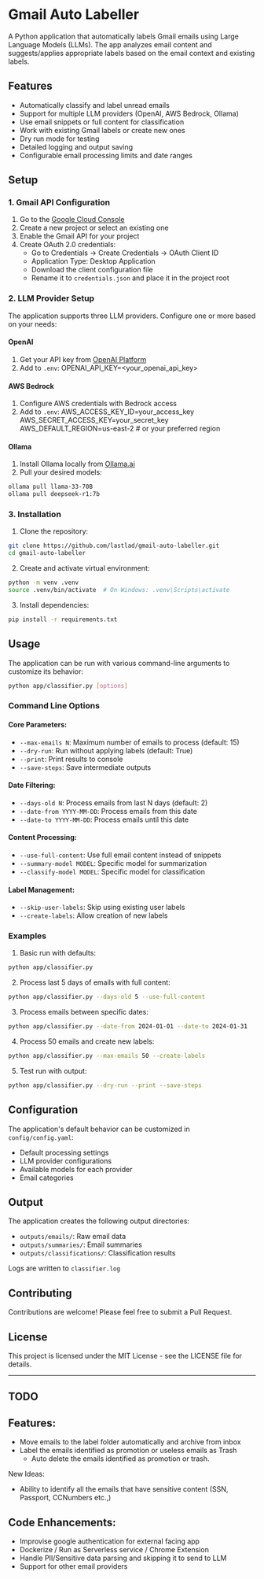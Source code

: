 # Gmail Auto Labeller

A Python application that automatically labels Gmail emails using Large Language Models (LLMs). The app analyzes email content and suggests/applies appropriate labels based on the email context and existing labels.

## Features

- Automatically classify and label unread emails
- Support for multiple LLM providers (OpenAI, AWS Bedrock, Ollama)
- Use email snippets or full content for classification
- Work with existing Gmail labels or create new ones
- Dry run mode for testing
- Detailed logging and output saving
- Configurable email processing limits and date ranges

## Setup

### 1. Gmail API Configuration

1. Go to the [Google Cloud Console](https://console.cloud.google.com/)
2. Create a new project or select an existing one
3. Enable the Gmail API for your project
4. Create OAuth 2.0 credentials:
   - Go to Credentials → Create Credentials → OAuth Client ID
   - Application Type: Desktop Application
   - Download the client configuration file
   - Rename it to `credentials.json` and place it in the project root

### 2. LLM Provider Setup

The application supports three LLM providers. Configure one or more based on your needs:

#### OpenAI
1. Get your API key from [OpenAI Platform](https://platform.openai.com/)
2. Add to `.env`:
OPENAI_API_KEY=<your_openai_api_key>

#### AWS Bedrock
1. Configure AWS credentials with Bedrock access
2. Add to `.env`:
AWS_ACCESS_KEY_ID=your_access_key
AWS_SECRET_ACCESS_KEY=your_secret_key
AWS_DEFAULT_REGION=us-east-2  # or your preferred region

#### Ollama
1. Install Ollama locally from [Ollama.ai](https://ollama.ai)
2. Pull your desired models:
```bash
ollama pull llama-33-70B
ollama pull deepseek-r1:7b
```

### 3. Installation

1. Clone the repository:
```bash
git clone https://github.com/lastlad/gmail-auto-labeller.git
cd gmail-auto-labeller
```

2. Create and activate virtual environment:
```bash
python -m venv .venv
source .venv/bin/activate  # On Windows: .venv\Scripts\activate
```

3. Install dependencies:
```bash
pip install -r requirements.txt
```

## Usage

The application can be run with various command-line arguments to customize its behavior:

```bash
python app/classifier.py [options]
```

### Command Line Options

#### Core Parameters:
- `--max-emails N`: Maximum number of emails to process (default: 15)
- `--dry-run`: Run without applying labels (default: True)
- `--print`: Print results to console
- `--save-steps`: Save intermediate outputs

#### Date Filtering:
- `--days-old N`: Process emails from last N days (default: 2)
- `--date-from YYYY-MM-DD`: Process emails from this date
- `--date-to YYYY-MM-DD`: Process emails until this date

#### Content Processing:
- `--use-full-content`: Use full email content instead of snippets
- `--summary-model MODEL`: Specific model for summarization
- `--classify-model MODEL`: Specific model for classification

#### Label Management:
- `--skip-user-labels`: Skip using existing user labels
- `--create-labels`: Allow creation of new labels

### Examples

1. Basic run with defaults:
```bash
python app/classifier.py
```

2. Process last 5 days of emails with full content:
```bash
python app/classifier.py --days-old 5 --use-full-content
```

3. Process emails between specific dates:
```bash
python app/classifier.py --date-from 2024-01-01 --date-to 2024-01-31
```

4. Process 50 emails and create new labels:
```bash
python app/classifier.py --max-emails 50 --create-labels
```

5. Test run with output:
```bash
python app/classifier.py --dry-run --print --save-steps
```

## Configuration

The application's default behavior can be customized in `config/config.yaml`:

- Default processing settings
- LLM provider configurations
- Available models for each provider
- Email categories

## Output

The application creates the following output directories:
- `outputs/emails/`: Raw email data
- `outputs/summaries/`: Email summaries
- `outputs/classifications/`: Classification results

Logs are written to `classifier.log`

## Contributing

Contributions are welcome! Please feel free to submit a Pull Request.

## License

This project is licensed under the MIT License - see the LICENSE file for details.

--------------------------------

## TODO

Features:
---------
- Move emails to the label folder automatically and archive from inbox
- Label the emails identified as promotion or useless emails as Trash
    - Auto delete the emails identified as promotion or trash.

New Ideas:
- Ability to identify all the emails that have sensitive content (SSN, Passport, CCNumbers etc.,)

Code Enhancements:
------------------
- Improvise google authentication for external facing app
- Dockerize / Run as Serverless service / Chrome Extension
- Handle PII/Sensitive data parsing and skipping it to send to LLM
- Support for other email providers